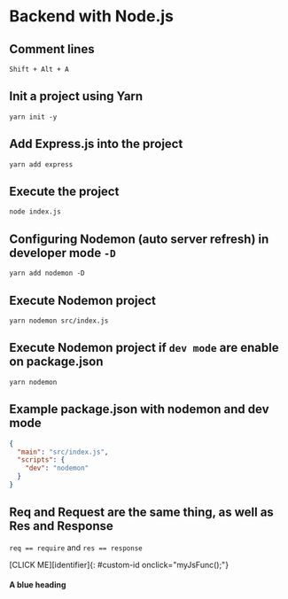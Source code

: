# Backend with Node.js

## Comment lines

`Shift + Alt + A`

## Init a project using Yarn

`yarn init -y`

## Add Express.js into the project

`yarn add express`

## Execute the project

`node index.js`

## Configuring Nodemon (auto server refresh) in developer mode `-D`

`yarn add nodemon -D`

## Execute Nodemon project

`yarn nodemon src/index.js`

## Execute Nodemon project if `dev mode` are enable on package.json

`yarn nodemon`

## Example package.json with nodemon and dev mode

```json
{
  "main": "src/index.js",
  "scripts": {
    "dev": "nodemon"
  }
}
```

## Req and Request are the same thing, as well as Res and Response

`req == require` and `res == response`

[CLICK ME][identifier]{: #custom-id onclick="myJsFunc();"}

<script type="text/javascript">
  function myJsFunc() {
  var answer = confirm ("Please click on OK to continue.")
  if (answer)
  window.location="#";
  }
</script>
<h4 class="blue" id="blue-h">A blue heading</h4>

